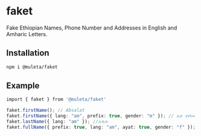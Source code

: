 # faket

Fake Ethiopian Names, Phone Number and Addresses in English and Amharic Letters.

## Installation

```sh
npm i @muleta/faket

```

## Example

```sh
import { faket } from '@muleta/faket'

```

```typescript
faket.firstName(); // Absalat
faket.firstName({ lang: "am", prefix: true, gender: "m" }); // አቶ ተሾመ
faket.lastName({ lang: "am" }); //አዲሱ
faket.fullName({ prefix: true, lang: "am", ayat: true, gender: "f" }); //ወ/ሪት ዳዊት ኢሳያስ ከፍያለው
```
